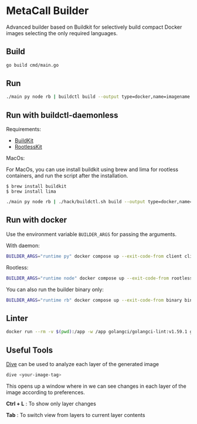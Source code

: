 # MetaCall Builder

Advanced builder based on Buildkit for selectively build compact Docker images selecting the only required languages.

## Build

```sh
go build cmd/main.go
```

## Run

```sh
./main py node rb | buildctl build --output type=docker,name=imagename | docker load
```

## Run with buildctl-daemonless

Requirements:

- [BuildKit](https://github.com/moby/buildkit/releases)
- [RootlessKit](https://github.com/rootless-containers/rootlesskit/releases)

MacOs:

For MacOs, you can use install buildkit using brew and lima for rootless containers, and run the script after the installation.

```console
$ brew install buildkit
$ brew install lima
```

```sh
./main py node rb | ./hack/buildctl.sh build --output type=docker,name=imagename | docker load
```

## Run with docker

Use the environment variable `BUILDER_ARGS` for passing the arguments.

With daemon:
```sh
BUILDER_ARGS="runtime py" docker compose up --exit-code-from client client
```

Rootless:
```sh
BUILDER_ARGS="runtime node" docker compose up --exit-code-from rootless rootless
```

You can also run the builder binary only:

```sh
BUILDER_ARGS="runtime rb" docker compose up --exit-code-from binary binary
```

## Linter

```sh
docker run --rm -v $(pwd):/app -w /app golangci/golangci-lint:v1.59.1 golangci-lint run -v --enable-all
```

## Useful Tools

[Dive](https://github.com/wagoodman/dive) can be used to analyze each layer of the generated image

```sh
dive <your-image-tag>
```
This opens up a window where in we can see changes in each layer of the image according to preferences.

**Ctrl + L** : To show only layer changes

**Tab** : To switch view from layers to current layer contents



